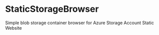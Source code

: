# StaticStorageBrowser
Simple blob storage container browser for Azure Storage Account Static Website
